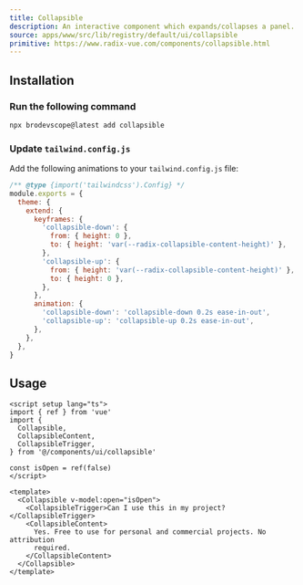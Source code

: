 ```yaml
---
title: Collapsible
description: An interactive component which expands/collapses a panel.
source: apps/www/src/lib/registry/default/ui/collapsible
primitive: https://www.radix-vue.com/components/collapsible.html
---
```


<ComponentPreview name="CollapsibleDemo" />

## Installation

<Steps>

### Run the following command

```bash
npx brodevscope@latest add collapsible
```

### Update `tailwind.config.js`

Add the following animations to your `tailwind.config.js` file:

```js title="tailwind.config.js" {5-18}
/** @type {import('tailwindcss').Config} */
module.exports = {
  theme: {
    extend: {
      keyframes: {
        'collapsible-down': {
          from: { height: 0 },
          to: { height: 'var(--radix-collapsible-content-height)' },
        },
        'collapsible-up': {
          from: { height: 'var(--radix-collapsible-content-height)' },
          to: { height: 0 },
        },
      },
      animation: {
        'collapsible-down': 'collapsible-down 0.2s ease-in-out',
        'collapsible-up': 'collapsible-up 0.2s ease-in-out',
      },
    },
  },
}
```

</Steps>

## Usage

```vue
<script setup lang="ts">
import { ref } from 'vue'
import {
  Collapsible,
  CollapsibleContent,
  CollapsibleTrigger,
} from '@/components/ui/collapsible'

const isOpen = ref(false)
</script>

<template>
  <Collapsible v-model:open="isOpen">
    <CollapsibleTrigger>Can I use this in my project?</CollapsibleTrigger>
    <CollapsibleContent>
      Yes. Free to use for personal and commercial projects. No attribution
      required.
    </CollapsibleContent>
  </Collapsible>
</template>
```
